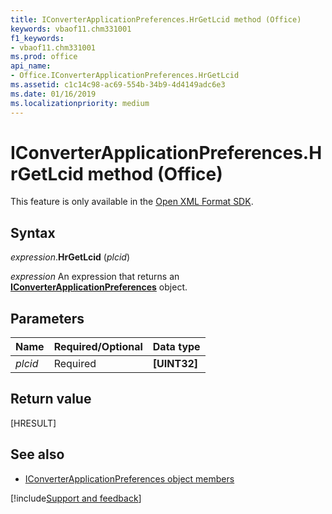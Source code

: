 ```yaml
---
title: IConverterApplicationPreferences.HrGetLcid method (Office)
keywords: vbaof11.chm331001
f1_keywords:
- vbaof11.chm331001
ms.prod: office
api_name:
- Office.IConverterApplicationPreferences.HrGetLcid
ms.assetid: c1c14c98-ac69-554b-34b9-4d4149adc6e3
ms.date: 01/16/2019
ms.localizationpriority: medium
---
```



# IConverterApplicationPreferences.HrGetLcid method (Office)

This feature is only available in the [Open XML Format SDK](/office/open-xml/open-xml-sdk).


## Syntax

_expression_.**HrGetLcid** (_plcid_)

_expression_ An expression that returns an **[IConverterApplicationPreferences](Office.IConverterApplicationPreferences.md)** object.


## Parameters

|Name|Required/Optional|Data type|
|:---|:----------------|:--------|
| _plcid_|Required|**[UINT32]**|

## Return value

[HRESULT]


## See also

- [IConverterApplicationPreferences object members](overview/Library-Reference/iconverterapplicationpreferences-members-office.md)

[!include[Support and feedback](~/includes/feedback-boilerplate.md)]